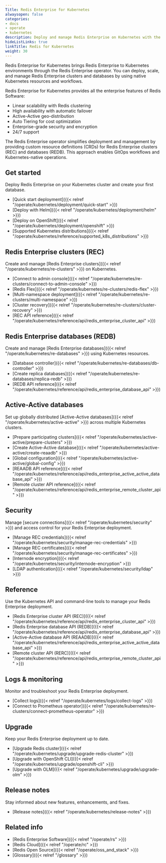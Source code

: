 ```yaml
---
Title: Redis Enterprise for Kubernetes
alwaysopen: false
categories:
- docs
- operate
- kubernetes
description: Deploy and manage Redis Enterprise on Kubernetes with the Redis Enterprise operator.
hideListLinks: true
linkTitle: Redis for Kubernetes
weight: 30
---
```


Redis Enterprise for Kubernetes brings Redis Enterprise to Kubernetes environments through the Redis Enterprise operator. You can deploy, scale, and manage Redis Enterprise clusters and databases by using native Kubernetes resources and workflows.

Redis Enterprise for Kubernetes provides all the enterprise features of Redis Software:

- Linear scalability with Redis clustering
- High availability with automatic failover
- Active-Active geo-distribution
- Auto Tiering for cost optimization
- Enterprise-grade security and encryption
- 24/7 support

The Redis Enterprise operator simplifies deployment and management by providing custom resource definitions (CRDs) for Redis Enterprise clusters (REC) and databases (REDB). This approach enables GitOps workflows and Kubernetes-native operations.

## Get started

Deploy Redis Enterprise on your Kubernetes cluster and create your first database.

- [Quick start deployment]({{< relref "/operate/kubernetes/deployment/quick-start" >}})
- [Deploy with Helm]({{< relref "/operate/kubernetes/deployment/helm" >}})
- [Deploy on OpenShift]({{< relref "/operate/kubernetes/deployment/openshift" >}})
- [Supported Kubernetes distributions]({{< relref "/operate/kubernetes/reference/supported_k8s_distributions" >}})

## Redis Enterprise clusters (REC)

Create and manage [Redis Enterprise clusters]({{< relref "/operate/kubernetes/re-clusters" >}}) on Kubernetes.

- [Connect to admin console]({{< relref "/operate/kubernetes/re-clusters/connect-to-admin-console" >}})
- [Redis Flex]({{< relref "/operate/kubernetes/re-clusters/redis-flex" >}})
- [Multi-namespace deployment]({{< relref "/operate/kubernetes/re-clusters/multi-namespace" >}})
- [Cluster recovery]({{< relref "/operate/kubernetes/re-clusters/cluster-recovery" >}})
- [REC API reference]({{< relref "/operate/kubernetes/reference/api/redis_enterprise_cluster_api" >}})

## Redis Enterprise databases (REDB)

Create and manage [Redis Enterprise databases]({{< relref "/operate/kubernetes/re-databases" >}}) using Kubernetes resources.

- [Database controller]({{< relref "/operate/kubernetes/re-databases/db-controller" >}})
- [Create replica databases]({{< relref "/operate/kubernetes/re-databases/replica-redb" >}})
- [REDB API reference]({{< relref "/operate/kubernetes/reference/api/redis_enterprise_database_api" >}})

## Active-Active databases

Set up globally distributed [Active-Active databases]({{< relref "/operate/kubernetes/active-active" >}}) across multiple Kubernetes clusters.

- [Prepare participating clusters]({{< relref "/operate/kubernetes/active-active/prepare-clusters" >}})
- [Create Active-Active database]({{< relref "/operate/kubernetes/active-active/create-reaadb" >}})
- [Global configuration]({{< relref "/operate/kubernetes/active-active/global-config" >}})
- [REAADB API reference]({{< relref "/operate/kubernetes/reference/api/redis_enterprise_active_active_database_api" >}})
- [Remote cluster API reference]({{< relref "/operate/kubernetes/reference/api/redis_enterprise_remote_cluster_api" >}})

## Security

Manage [secure connections]({{< relref "/operate/kubernetes/security" >}}) and access control for your Redis Enterprise deployment.

- [Manage REC credentials]({{< relref "/operate/kubernetes/security/manage-rec-credentials" >}})
- [Manage REC certificates]({{< relref "/operate/kubernetes/security/manage-rec-certificates" >}})
- [Internode encryption]({{< relref "/operate/kubernetes/security/internode-encryption" >}})
- [LDAP authentication]({{< relref "/operate/kubernetes/security/ldap" >}})

## Reference

Use the Kubernetes API and command-line tools to manage your Redis Enterprise deployment.

- [Redis Enterprise cluster API (REC)]({{< relref "/operate/kubernetes/reference/api/redis_enterprise_cluster_api" >}})
- [Redis Enterprise database API (REDB)]({{< relref "/operate/kubernetes/reference/api/redis_enterprise_database_api" >}})
- [Active-Active database API (REAADB)]({{< relref "/operate/kubernetes/reference/api/redis_enterprise_active_active_database_api" >}})
- [Remote cluster API (RERC)]({{< relref "/operate/kubernetes/reference/api/redis_enterprise_remote_cluster_api" >}})

## Logs & monitoring

Monitor and troubleshoot your Redis Enterprise deployment.

- [Collect logs]({{< relref "/operate/kubernetes/logs/collect-logs" >}})
- [Connect to Prometheus operator]({{< relref "/operate/kubernetes/re-clusters/connect-prometheus-operator" >}})

## Upgrade

Keep your Redis Enterprise deployment up to date.

- [Upgrade Redis cluster]({{< relref "/operate/kubernetes/upgrade/upgrade-redis-cluster" >}})
- [Upgrade with OpenShift CLI]({{< relref "/operate/kubernetes/upgrade/openshift-cli" >}})
- [Upgrade with OLM]({{< relref "/operate/kubernetes/upgrade/upgrade-olm" >}})

## Release notes

Stay informed about new features, enhancements, and fixes.

- [Release notes]({{< relref "/operate/kubernetes/release-notes" >}})

## Related info

- [Redis Enterprise Software]({{< relref "/operate/rs" >}})
- [Redis Cloud]({{< relref "/operate/rc" >}})
- [Redis Open Source]({{< relref "/operate/oss_and_stack" >}})
- [Glossary]({{< relref "/glossary" >}})